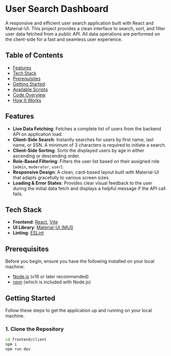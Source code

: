 # User Search Dashboard

A responsive and efficient user search application built with React and Material-UI. This project provides a clean interface to search, sort, and filter user data fetched from a public API. All data operations are performed on the client-side for a fast and seamless user experience.


## Table of Contents

-   [Features](#features)
-   [Tech Stack](#tech-stack)
-   [Prerequisites](#prerequisites)
-   [Getting Started](#getting-started)
-   [Available Scripts](#available-scripts)
-   [Code Overview](#code-overview)
-   [How It Works](#how-it-works)

## Features

-   **Live Data Fetching**: Fetches a complete list of users from the backend API on application load.
-   **Client-Side Search**: Instantly searches for users by first name, last name, or SSN. A minimum of 3 characters is required to initiate a search.
-   **Client-Side Sorting**: Sorts the displayed users by age in either ascending or descending order.
-   **Role-Based Filtering**: Filters the user list based on their assigned role (`admin`, `moderator`, `user`).
-   **Responsive Design**: A clean, card-based layout built with Material-UI that adapts gracefully to various screen sizes.
-   **Loading & Error States**: Provides clear visual feedback to the user during the initial data fetch and displays a helpful message if the API call fails.

## Tech Stack

-   **Frontend**: [React](https://reactjs.org/), [Vite](https://vitejs.dev/)
-   **UI Library**: [Material-UI (MUI)](https://mui.com/)
-   **Linting**: [ESLint](https://eslint.org/)

## Prerequisites

Before you begin, ensure you have the following installed on your local machine:
-   [Node.js](https://nodejs.org/en/) (v16 or later recommended)
-   [npm](https://www.npmjs.com/) (which is included with Node.js)

## Getting Started

Follow these steps to get the application up and running on your local machine.

### 1. Clone the Repository

```bash
cd frontend/client
npm i
npm run dev
